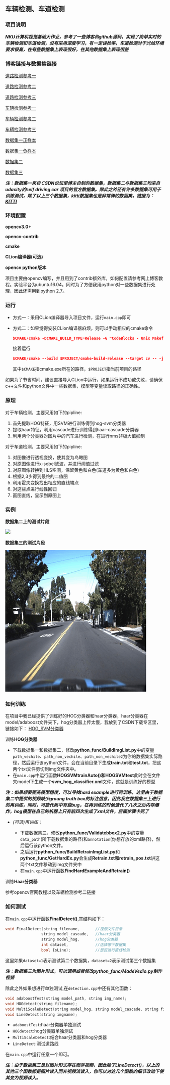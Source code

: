 ## 车辆检测、车道检测

### 项目说明

***NKU计算机视觉基础大作业，参考了一些博客和github源码，实现了简单实时的车辆检测和车道检测，没有采用深度学习，有一定误检率，车道检测对于光线环境要求很高，在有些数据集上表现很好，在其他数据集上表现很差***



### 博客链接与数据集链接

[道路检测参考一](https://zhuanlan.zhihu.com/p/31623107)

[道路检测参考二](https://zhuanlan.zhihu.com/p/29113411)

[道路检测参考三](https://zhuanlan.zhihu.com/p/35134563)

[车辆检测参考一](https://zhuanlan.zhihu.com/p/35607432)

[车辆检测参考二](https://blog.csdn.net/lhbbzh/article/details/42345931)

[车辆检测参考三](https://towardsdatascience.com/vehicles-tracking-with-hog-and-linear-svm-c9f27eaf521a)

[数据集一正样本](http://download.csdn.net/detail/zhuangxiaobin/7326197)

[数据集一负样本](http://download.csdn.net/detail/zhuangxiaobin/7326205)

[数据集二](https://link.zhihu.com/?target=https%3A//pan.baidu.com/s/13nCrYRdeK7TydsUiDiuHNA)

[数据集三](https://github.com/udacity/self-driving-car/tree/master/annotations)

***注：数据集一来自ＣSDN论坛里博主自制的数据集，数据集二与数据集三均来自udacity的self driving car 项目的官方数据集。除此之外还有许多数据集可用于训练测试，除了以上三个数据集，kitti数据集也是非常棒的数据集，链接为：[KITTI](http://www.cvlibs.net/datasets/kitti/)***



### 环境配置

**opencv3.0+**

**opencv-contrib**

**cmake**

**CLion编译器(可选)**

**opencv python版本**

项目主要由opencv编写，并且用到了contrib额外库，如何配置请参考网上博客教程。实验平台为ubuntu16.04。同时为了方便我用python对一些数据集进行处理，因此还需用到python 2.7。



### 运行

- 方式一：采用CLion编译器导入项目文件，运行```main.cpp```即可

- 方式二：如果觉得安装CLion编译器麻烦，则可以手动相应的cmake命令

  ```cmake
  $CMAKE/cmake -DCMAKE_BUILD_TYPE=Release -G "CodeBlocks - Unix Makefiles" $PROJECT
  ```

  接着运行

  ```cmake
  $CMAKE/cmake --build $PROJECT/cmake-build-release --target cv -- -j 2
  ```

  其中```$CMAKE```指cmake.exe所在的路径，```$PROJECT```指当前项目的路径

如果为了节省时间，建议直接导入CLion中运行，如果运行不成功或失败，请确保c++文件和python文件中一些数据集，模型等变量读取路径的正确性。





### 原理

对于车辆检测，主要采用如下的pipline:

1. 首先提取HOG特征，用SVM进行训练得到hog-svm分类器
2. 提取haar特征，利用cascade进行训练得到haar-cascade分类器
3. 利用两个分类器对图片中的汽车进行检测，在进行nms非极大值抑制

对于车道检测，主要采用如下的pipline:

1. 对图像进行透视变换，使其变为鸟瞰图
2. 对原图像进行x-sobel滤波，并进行阈值过滤
3. 对原图像转换到HLS空间，保留黄色和白色(车道多为黄色和白色)
4. 根据2,3步得到最终的二值图
5. 利用霍夫变换找出相应的直线端点
6. 对这些点进行线性回归
7. 画图直线，显示到原图上



### 实例

**数据集二上的测试片段**

![](./figure/img1.gif)

**数据集三的测试片段**

![](./figure/img2.gif)





### 如何训练

在项目中我已经提供了训练好的HOG分类器和haar分类器，haar分类器在model/adaboost文件夹下，hog分类器上传太慢，我放到了CSDN下载专区里，链接如下：
[HOG_SVM分类器](https://download.csdn.net/download/weixin_37762749/10489185)

训练**HOG分类器**

- 下载数据集一和数据集二，修改**python_func/BuildImgList.py**中的变量```path_vechile```、```path_non_vechile```、```path_non_vechile2```为你的数据集实际路径，然后运行该python文件，会在当前目录下生成**train.txt**和**test.txt**，把这两个txt文件剪切到img文件夹中。
- 在```main.cpp```中运行函数**HOGSVMtrainAuto()**和**HOGSVMtest**此时会在文件夹model下生成一个**svm_hog_classifier.xml**文件，这就是训练好的模型

***注：如果想要提高模型精度，可以寻找hard example进行再训练，这里由于数据集二中提供的视频缺少groung truth box的标注信息，因此我在数据集三上进行的再训练，同时，可能代码中有些bug，在再训练的时候迭代了几次之后内存爆炸，hog模型在自己的机器上只有前四次生成了xml文件，后面步骤卡死了***

- *(可选)再训练：*

  - 下载数据集三，修改**python_func/Validatebbox2.py**中的变量```data_path```(所下载数据集的路径)和```annotation```(你想存放的xml路径)，然后运行该python文件。
  - 之后运行**python_func/BuildRetrainImgList.py**和**python_func/GetHardEx.py**会生成**Retrain.txt和retrain_pos.txt**讲这两个txt文件移动到img文件夹中
  - 在```main.cpp```中运行函数**FindHardExampleAndRetrain()**

  

训练**Haar分类器**

参考opencv官网教程以及车辆检测参考二链接



### 如何测试

在```main.cpp```中运行函数**FinalDetect()**,其结构如下：

```c++
void FinalDetect(string filename, 		//视频文件目录
				string model_cascade, 	//haar分类器
				string model_hog,		//hog分类器
				int dataset, 			//选择哪个数据集
				bool IsLine);			//是否进行直线检测
```

这里如果```dataset=1```表示测试第二个数据集，```dataset=2```表示测试第三个数据集

***注：数据集三为图片形式，可以调用或者修改python_func/MadeVedio.py制作视频***

除此之外如果想进行单独测试,在```detection.cpp```中还有其他函数：

```c++
void adaboostTest(string model_path, string img_name);
void HOGdetect(string filename);
void MultiScaleDetect(string model_hog, string model_cascade, string filename);
void LineDetect(string imgname);
```

- ```adaboostTest```:haar分类器单独测试
- ```HOGdetect```:hog分类器单独测试
- ```MultiScaleDetect```:结合haar分类器和hog分类器
- ```LineDetect```:测试道路线

在```main.cpp```中运行任意一个即可。

***注：由于数据集三是以图片形式存在而非视频，因此除了LineDetect()，以上的其他三个函数都是图片读入而非视频流读入，你可以对这几个函数的细节改动下使其变为视频读入。***




